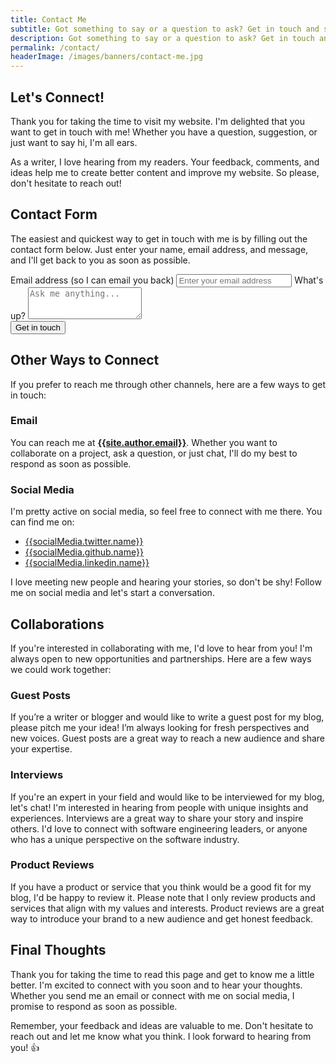 ```yaml
---
title: Contact Me
subtitle: Got something to say or a question to ask? Get in touch and say hello!
description: Got something to say or a question to ask? Get in touch and say hello!
permalink: /contact/
headerImage: /images/banners/contact-me.jpg
---
```

## Let's Connect!

Thank you for taking the time to visit my website. I'm delighted that you want to get in touch with me! Whether you have a question, suggestion, or just want to say hi, I'm all ears.

As a writer, I love hearing from my readers. Your feedback, comments, and ideas help me to create better content and improve my website. So please, don't hesitate to reach out!

## Contact Form

The easiest and quickest way to get in touch with me is by filling out the contact form below. Just enter your name, email address, and message, and I'll get back to you as soon as possible.

<form id="contact-form" class="" method="POST" action="/contact/thanks/" subject="Contact form" data-netlify="true">
  <div class="mt8 w-full space-y-8">
    <label class="block">
      <span class="text-gray-700">Email address (so I can email you back)</span>
      <input type="email" class="mt-1 block w-full rounded-md border-gray-300 shadow-sm focus:border-indigo-300 focus:ring focus:ring-indigo-200 focus:ring-opacity-50" id="emailAddresss" name="email" placeholder="Enter your email address">
    </label>
    <label class="block">
      <span class="text-gray-700">What's up?</span>
      <textarea class="mt-1 block w-full rounded-md border-gray-300 shadow-sm focus:border-indigo-300 focus:ring focus:ring-indigo-200 focus:ring-opacity-50" rows="3" spellcheck="false" placeholder="Ask me anything..." name="message" id="message"></textarea>
    </label>
  
  </div>
  <input type="hidden" name="_subject" value="Website contact" />
  <div class="flex flex-col justify-center items-center">
    <button type="submit" class="mt-8 bg-red-600 hover:bg-red-700 text-white font-bold py-2 px-8 rounded w-full lg:w-1/2">Get in touch</button>
  </div>
</form>

## Other Ways to Connect

If you prefer to reach me through other channels, here are a few ways to get in touch:

### Email

You can reach me at **[{{site.author.email}}](mailto:{{site.author.email}})**. Whether you want to collaborate on a project, ask a question, or just chat, I'll do my best to respond as soon as possible.

### Social Media

I'm pretty active on social media, so feel free to connect with me there. You can find me on:

- [{{socialMedia.twitter.name}}]({{socialMedia.twitter.url}})
- [{{socialMedia.github.name}}]({{socialMedia.github.url}})
- [{{socialMedia.linkedin.name}}]({{socialMedia.linkedin.url}})

I love meeting new people and hearing your stories, so don't be shy! Follow me on social media and let's start a conversation.

## Collaborations

If you're interested in collaborating with me, I'd love to hear from you! I'm always open to new opportunities and partnerships. Here are a few ways we could work together:

### Guest Posts

If you’re a writer or blogger and would like to write a guest post for my blog, please pitch me your idea! I’m always looking for fresh perspectives and new voices. Guest posts are a great way to reach a new audience and share your expertise.

### Interviews

If you're an expert in your field and would like to be interviewed for my blog, let's chat! I'm interested in hearing from people with unique insights and experiences. Interviews are a great way to share your story and inspire others. I'd love to connect with software engineering leaders, or anyone who has a unique perspective on the software industry.

### Product Reviews

If you have a product or service that you think would be a good fit for my blog, I'd be happy to review it. Please note that I only review products and services that align with my values and interests. Product reviews are a great way to introduce your brand to a new audience and get honest feedback.

## Final Thoughts

Thank you for taking the time to read this page and get to know me a little better. I'm excited to connect with you soon and to hear your thoughts. Whether you send me an email or connect with me on social media, I promise to respond as soon as possible.

Remember, your feedback and ideas are valuable to me. Don't hesitate to reach out and let me know what you think. I look forward to hearing from you! :thumbsup: